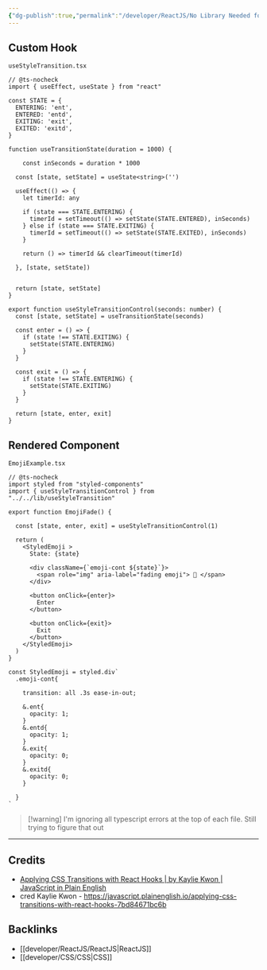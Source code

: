 ```yaml
---
{"dg-publish":true,"permalink":"/developer/ReactJS/No Library Needed for CSS Transitions/","dgPassFrontmatter":true}
---
```


## Custom Hook
`useStyleTransition.tsx`
```tsx
// @ts-nocheck
import { useEffect, useState } from "react"

const STATE = {
  ENTERING: 'ent',
  ENTERED: 'entd',
  EXITING: 'exit',
  EXITED: 'exitd',
}

function useTransitionState(duration = 1000) {

	const inSeconds = duration * 1000

  const [state, setState] = useState<string>('')

  useEffect(() => {
    let timerId: any

    if (state === STATE.ENTERING) {
      timerId = setTimeout(() => setState(STATE.ENTERED), inSeconds)
    } else if (state === STATE.EXITING) {
      timerId = setTimeout(() => setState(STATE.EXITED), inSeconds)
    }

    return () => timerId && clearTimeout(timerId)

  }, [state, setState])


  return [state, setState]
}

export function useStyleTransitionControl(seconds: number) {
  const [state, setState] = useTransitionState(seconds)

  const enter = () => {
    if (state !== STATE.EXITING) {
      setState(STATE.ENTERING)
    }
  }

  const exit = () => {
    if (state !== STATE.ENTERING) {
      setState(STATE.EXITING)
    }
  }

  return [state, enter, exit]
}
```

## Rendered Component
`EmojiExample.tsx`
```tsx
// @ts-nocheck
import styled from "styled-components"
import { useStyleTransitionControl } from "../../lib/useStyleTransition"

export function EmojiFade() {

  const [state, enter, exit] = useStyleTransitionControl(1)

  return (
    <StyledEmoji >
      State: {state}

      <div className={`emoji-cont ${state}`}>
        <span role="img" aria-label="fading emoji"> 🐸 </span>
      </div>

      <button onClick={enter}>
        Enter
      </button>

      <button onClick={exit}>
        Exit
      </button>
    </StyledEmoji>
  )
}

const StyledEmoji = styled.div`
  .emoji-cont{

    transition: all .3s ease-in-out;

    &.ent{ 
      opacity: 1;
    }
    &.entd{ 
      opacity: 1;
    }
    &.exit{ 
      opacity: 0;
    }
    &.exitd{ 
      opacity: 0;
    }

  }
`
```
> [!warning] I'm ignoring all typescript errors at the top of each file. Still trying to figure that out

---
## Credits 
- [Applying CSS Transitions with React Hooks | by Kaylie Kwon | JavaScript in Plain English](https://javascript.plainenglish.io/applying-css-transitions-with-react-hooks-7bd84671bc6b)
- cred Kaylie Kwon - https://javascript.plainenglish.io/applying-css-transitions-with-react-hooks-7bd84671bc6b
## Backlinks
- [[developer/ReactJS/ReactJS\|ReactJS]]
- [[developer/CSS/CSS\|CSS]]
